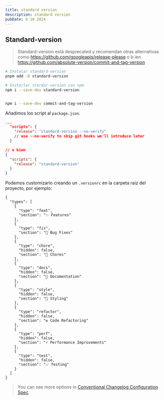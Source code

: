 ```yaml
---
title: standard version
description: standard version
pubDate: 9 10 2024
---
```


## Standard-version

> Standard-version está desprecated y recomendan otras alternativas
> como https://github.com/googleapis/release-please o b ien https://github.com/absolute-version/commit-and-tag-version

```sh
# Instalar standard-version
pnpm add -D standard-version

# Instarlar stardar-version con npm
npm i --save-dev standard-version


npm i --save-dev commit-and-tag-version
```

Añadimos los script al `package.json`.  

```json
...
  "scripts": {
    "release": "standard-version --no-verify" 
    // use --no-verify to skip git hooks we'll introduce later
  }

// o bien
{
  "scripts": {
    "release": "standard-version"
  }
}
```

Podemos customizarlo creando un `.versionrc` en la carpeta raíz del proyecto, por ejemplo:  

```
{
  "types": [
    {
      "type": "feat",
      "section": "✨ Features"
    },
    {
      "type": "fix",
      "section": "🐛 Bug Fixes"
    },
    {
      "type": "chore",
      "hidden": false,
      "section": "🚚 Chores"
    },
    {
      "type": "docs",
      "hidden": false,
      "section": "📝 Documentation"
    },
    {
      "type": "style",
      "hidden": false,
      "section": "💄 Styling"
    },
    {
      "type": "refactor",
      "hidden": false,
      "section": "♻️ Code Refactoring"
    },
    {
      "type": "perf",
      "hidden": false,
      "section": "⚡️ Performance Improvements"
    },
    {
      "type": "test",
      "hidden": false,
      "section": "✅ Testing"
    }
  ]
}

```

> You can see more options in [Conventional Changelog Configuration Spec](https://github.com/conventional-changelog/conventional-changelog-config-spec/blob/master/versions/2.1.0/README.md).



